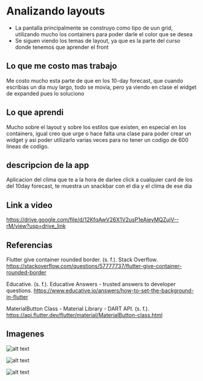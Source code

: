 # Analizando layouts

- La pantalla principalmente se construyo como tipo de uun grid, utilizando mucho los containers para poder darle el color que se desea
- Se siguen viendo los temas de layout, ya que es la parte del curso donde tenemos que aprender el front

## Lo que me costo mas trabajo
Me costo mucho esta parte de que en los 10-day forecast, que cuando escribias un dia muy largo, todo se movia, pero ya viendo en clase el widget de expanded pues lo soluciono

## Lo que aprendi
Mucho sobre el layout y sobre los estilos que existen, en especial en los containers, igual creo que urge o hace falta una clase para poder crear un widget y asi poder utilizarlo varias veces para no tener un codigo de 600 lineas de codigo.

## descripcion de la app
Aplicacion del clima que te a la hora de darlee click a cualquier card de los del 10day forecast, te muestra un snackbar con el dia y el clima de ese dia

## Link a video
https://drive.google.com/file/d/12KfqAwV26X1V2usP1eAieyMQZujV--rM/view?usp=drive_link 


## Referencias
Flutter give container rounded border. (s. f.). Stack Overflow. https://stackoverflow.com/questions/57777737/flutter-give-container-rounded-border

Educative. (s. f.). Educative Answers - trusted answers to developer questions. https://www.educative.io/answers/how-to-set-the-background-in-flutter

MaterialButton Class - Material Library - DART API. (s. f.). https://api.flutter.dev/flutter/material/MaterialButton-class.html


## Imagenes

![alt text](./images/imagen1.png)

![alt text](./images/imagen2.png)

![alt text](./images/imagen3.png)
